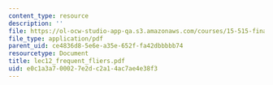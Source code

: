 ```yaml
---
content_type: resource
description: ''
file: https://ol-ocw-studio-app-qa.s3.amazonaws.com/courses/15-515-financial-accounting-fall-2003/e0c1a3a700027e2dc2a14ac7ae4e38f3_lec12_frequent_fliers.pdf
file_type: application/pdf
parent_uid: ce4836d8-5e6e-a35e-652f-fa42dbbbbb74
resourcetype: Document
title: lec12_frequent_fliers.pdf
uid: e0c1a3a7-0002-7e2d-c2a1-4ac7ae4e38f3
---
```

